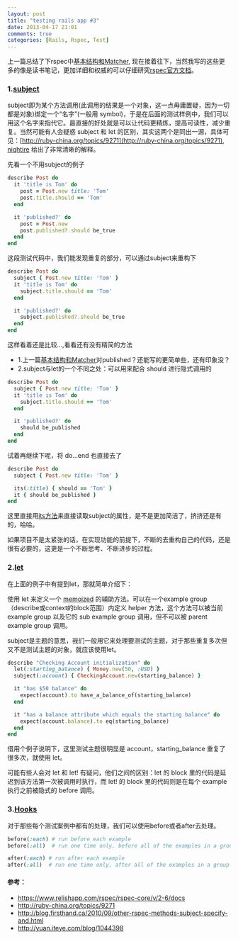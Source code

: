 ```yaml
---
layout: post
title: "testing rails app #3"
date: 2013-04-17 21:01
comments: true
categories: [Rails, Rspec, Test]
---
```


上一篇总结了下rspec中[基本结构和Matcher](http://caok1231.com/blog/2013/04/15/the-use-of-spec-in-rails/), 现在接着往下，当然我写的这些更多的像是读书笔记，更加详细和权威的可以仔细研究[rspec官方文档](http://rspec.info/)。

### 1.[subject](https://www.relishapp.com/rspec/rspec-core/v/2-6/docs/subject/explicit-subject)
subject即为某个方法调用(此调用的结果是一个对象，这一点毋庸置疑，因为一切都是对象)绑定一个“名字”(一般用 symbol)，于是在后面的测试样例中，我们可以用这个名字来指代它。最直接的好处就是可以让代码更精炼，提高可读性，减少重复。当然可能有人会疑惑 subject 和 let 的区别，其实这两个是同出一源，具体可见：[http://ruby-china.org/topics/9271](http://ruby-china.org/topics/9271), [nightire](http://ruby-china.org/nightire) 给出了非常清晰的解释。
<!-- more -->
先看一个不用subject的例子
```ruby
describe Post do
  it 'title is Tom' do
    post = Post.new title: 'Tom'
    post.title.should == 'Tom'
  end

  it 'published?' do
    post = Post.new
    post.published?.should be_true
  end
end
```
这段测试代码中，我们能发现重复的部分，可以通过subject来重构下
```ruby
describe Post do
  subject { Post.new title: 'Tom' }
  it 'title is Tom' do
    subject.title.should == 'Tom'
  end

  it 'published?' do
    subject.published?.should be_true
  end
end
```
这样看着还是比较...,看看还有没有精简的方法

* 1.上一篇[基本结构和Matcher](http://caok1231.com/blog/2013/04/15/the-use-of-spec-in-rails/)对published？还能写的更简单些，还有印象没？
* 2.subject与let的一个不同之处：可以用来配合 should 进行隐式调用的
```ruby
describe Post do
  subject { Post.new title: 'Tom' }
  it 'title is Tom' do
    subject.title.should == 'Tom'
  end

  it 'published?' do
    should be_published
  end
end
```
试着再继续下呢，将 do...end 也直接去了
```ruby
describe Post do
  subject { Post.new title: 'Tom' }

  its(:title) { should == 'Tom' }
  it { should be_published }
end
```
这里直接用[its方法](https://www.relishapp.com/rspec/rspec-core/v/2-6/docs/subject/attribute-of-subject)来直接读取subject的属性，是不是更加简洁了，挤挤还是有的，哈哈。

如果项目不是太紧张的话，在实现功能的前提下，不断的去重构自己的代码，还是很有必要的，这更是一个不断思考、不断进步的过程。

### 2.[let](https://www.relishapp.com/rspec/rspec-core/v/2-13/docs/helper-methods/let-and-let!)
在上面的例子中有提到let，那就简单介绍下：

使用 let 来定义一个 [memoized](http://www.iteye.com/topic/810957) 的辅助方法。可以在一个example group（describe或context的block范围）内定义 helper 方法，这个方法可以被当前 example group 以及它的 sub example group 调用，但不可以被 parent example group 调用。 

subject是主题的意思，我们一般用它来处理要测试的主题，对于那些重复多次但又不是测试主题的对象，就应该使用let。
```ruby
describe "Checking Account initialization" do
  let(:starting_balance) { Money.new(50, :USD) }
  subject(:account) { CheckingAccount.new(starting_balance) }

  it "has $50 balance" do
    expect(account).to have_a_balance_of(starting_balance)
  end

  it "has a balance attribute which equals the starting balance" do
    expect(account.balance).to eq(starting_balance)
  end
end
```
借用个例子说明下，这里测试主题很明显是 account，starting_balance 重复了很多次，就使用 let。

可能有些人会对 let 和 let! 有疑问，他们之间的区别：let 的 block 里的代码是延迟到该方法第一次被调用时执行，而 let! 的 block 里的代码则是在每个 example 执行之前被隐式的 before 调用。

### 3.[Hooks](https://www.relishapp.com/rspec/rspec-core/v/2-6/docs/hooks/before-and-after-hooks)
对于那些每个测试案例中都有的处理，我们可以使用before或者after去处理。
```ruby
before(:each) # run before each example
before(:all)  # run one time only, before all of the examples in a group

after(:each) # run after each example
after(:all)  # run one time only, after all of the examples in a group
```

#### 参考：
* https://www.relishapp.com/rspec/rspec-core/v/2-6/docs
* http://ruby-china.org/topics/9271
* http://blog.firsthand.ca/2010/09/other-rspec-methods-subject-specify-and.html
* http://yuan.iteye.com/blog/1044398
